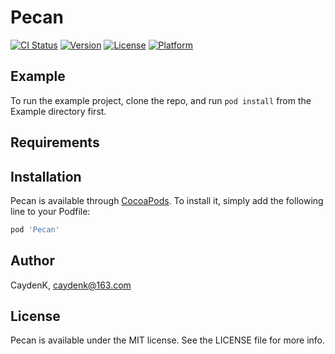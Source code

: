 # Pecan

[![CI Status](https://img.shields.io/travis/caydenk/Pecan.svg?style=flat)](https://travis-ci.org/caydenk/Pecan)
[![Version](https://img.shields.io/cocoapods/v/Pecan.svg?style=flat)](https://cocoapods.org/pods/Pecan)
[![License](https://img.shields.io/cocoapods/l/Pecan.svg?style=flat)](https://cocoapods.org/pods/Pecan)
[![Platform](https://img.shields.io/cocoapods/p/Pecan.svg?style=flat)](https://cocoapods.org/pods/Pecan)

## Example

To run the example project, clone the repo, and run `pod install` from the Example directory first.

## Requirements

## Installation

Pecan is available through [CocoaPods](https://cocoapods.org). To install
it, simply add the following line to your Podfile:

```ruby
pod 'Pecan'
```

## Author

CaydenK, caydenk@163.com

## License

Pecan is available under the MIT license. See the LICENSE file for more info.
